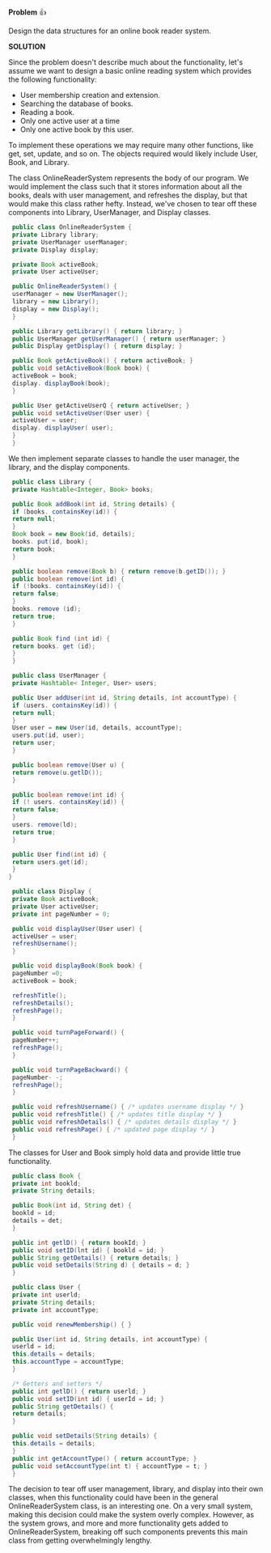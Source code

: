 **Problem** :+1:

Design the data structures for an online book reader system.

**SOLUTION**

Since the problem doesn't describe much about the functionality, let's assume we want to design a basic online reading system which provides the following functionality:
* User membership creation and extension.
* Searching the database of books.
* Reading a book.
* Only one active user at a time
* Only one active book by this user.

To implement these operations we may require many other functions, like get, set, update, and so on. The objects required would likely include User, Book, and Library.

The class OnlineReaderSystem represents the body of our program. We would implement the class such that it stores information about all the books, deals with user management, and refreshes the display, but that would make this class rather hefty. Instead, we've chosen to tear off these components into Library, UserManager, and Display classes.

```java
 public class OnlineReaderSystem {
 private Library library;
 private UserManager userManager;
 private Display display;

 private Book activeBook;
 private User activeUser;

 public OnlineReaderSystem() {
 userManager = new UserManager();
 library = new Library();
 display = new Display();
 }

 public Library getLibrary() { return library; }
 public UserManager getUserManager() { return userManager; }
 public Display getDisplay() { return display; }

 public Book getActiveBook() { return activeBook; }
 public void setActiveBook(Book book) {
 activeBook = book;
 display. displayBook(book);
 }

 public User getActiveUserQ { return activeUser; }
 public void setActiveUser(User user) {
 activeUser = user;
 display. displayUser( user);
 }
 }
```
We then implement separate classes to handle the user manager, the library, and the display components.
```java
 public class Library {
 private Hashtable<Integer, Book> books;

 public Book addBook(int id, String details) {
 if (books. containsKey(id)) {
 return null;
 }
 Book book = new Book(id, details);
 books. put(id, book);
 return book;
 }

 public boolean remove(Book b) { return remove(b.getID()); }
 public boolean remove(int id) {
 if (!books. containsKey(id)) {
 return false;
 }
 books. remove (id);
 return true;
 }

 public Book find (int id) {
 return books. get (id);
 }
 }

```
```java
 public class UserManager {
 private Hashtable< Integer, User> users;

 public User addUser(int id, String details, int accountType) {
 if (users. containsKey(id)) {
 return null;
 }
 User user = new User(id, details, accountType);
 users.put(id, user);
 return user;
 }

 public boolean remove(User u) {
 return remove(u.getlD());
 }

 public boolean remove(int id) {
 if (! users. containsKey(id)) {
 return false;
 }
 users. remove(ld);
 return true;
 }

 public User find(int id) {
 return users.get(id);
 }
}

```
```java
 public class Display {
 private Book activeBook;
 private User activeUser;
 private int pageNumber = 0;

 public void displayUser(User user) {
 activeUser = user;
 refreshUsername();
 }

 public void displayBook(Book book) {
 pageNumber =0;
 activeBook = book;

 refreshTitle();
 refreshDetails();
 refreshPage();
 }

 public void turnPageForward() {
 pageNumber++;
 refreshPage();
 }

 public void turnPageBackward() {
 pageNumber- -;
 refreshPage();
 }

 public void refreshUsername() { /* updates username display */ }
 public void refreshTitle() { /* updates title display */ }
 public void refreshDetails() { /* updates details display */ }
 public void refreshPage() { /* updated page display */ }
 }
```
The classes for User and Book simply hold data and provide little true functionality.

```java
 public class Book {
 private int bookld;
 private String details;

 public Book(int id, String det) {
 bookld = id;
 details = det;
 }

 public int getlD() { return bookId; }
 public void setID(lnt id) { bookld = id; }
 public String getDetails() { return details; }
 public void setDetails(String d) { details = d; }
 }

```
```java
 public class User {
 private int userld;
 private String details;
 private int accountType;

 public void renewMembership() { }

 public User(int id, String details, int accountType) {
 userld = id;
 this.details = details;
 this.accountType = accountType;
 }

 /* Getters and setters */
 public int getlD() { return userld; }
 public void setID(int id) { userId = id; }
 public String getDetails() {
 return details;
 }

 public void setDetails(String details) {
 this.details = details;
 }
 public int getAccountType() { return accountType; }
 public void setAccountType(int t) { accountType = t; }
 }
```
The decision to tear off user management, library, and display into their own classes, when this functionality could have been in the general OnlineReaderSystem class, is an interesting one. On a very small system, making this decision could make the system overly complex. However, as the system grows, and more and more functionality gets added to OnlineReaderSystem, breaking off such components prevents this main class from getting overwhelmingly lengthy.

